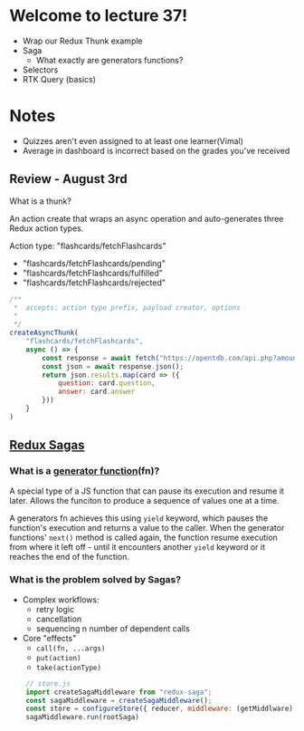# Welcome to lecture 37!

- Wrap our Redux Thunk example
- Saga
    - What exactly are generators functions?
- Selectors
- RTK Query (basics)


# Notes

- Quizzes aren't even assigned to at least one learner(Vimal)
- Average in dashboard is incorrect based on the grades you've received


## Review - August 3rd

What is a thunk?

An action create that wraps an async operation and auto-generates three Redux action types.

Action type: "flashcards/fetchFlashcards"
- "flashcards/fetchFlashcards/pending"
- "flashcards/fetchFlashcards/fulfilled"
- "flashcards/fetchFlashcards/rejected"

```js
/**
 *  accepts: action type prefix, payload creator, options
 * 
 */
createAsyncThunk(
    "flashcards/fetchFlashcards",
    async () => {
        const response = await fetch("https://opentdb.com/api.php?amount=5&type=multiple");
        const json = await response.json();
        return json.results.map(card => ({
            question: card.question,
            answer: card.answer
        }))
    }
)

```


## [Redux Sagas](https://redux-saga.js.org/)

### What is a [generator function](https://developer.mozilla.org/en-US/docs/Web/JavaScript/Guide/Iterators_and_generators)(fn)?

A special type of a JS function that can pause its execution and resume it later.
Allows the funciton to produce a sequence of values one at a time.

A generators fn achieves this using `yield` keyword, which pauses the function's execution and returns a value to the caller.
When the generator functions' `next()` method is called again, the function resume execution from where it left off - until it encounters another `yield` keyword or it reaches the end of the function.

### What is the problem solved by Sagas?
- Complex workflows:
    - retry logic
    - cancellation
    - sequencing n number of dependent calls
- Core "effects"
    - `call(fn, ...args)`
    - `put(action)`
    - `take(actionType)`

```js
    // store.js
    import createSagaMiddleware from "redux-saga";
    const sagaMiddleware = createSagaMiddleware();
    const store = configureStore({ reducer, middleware: (getMiddlware) => getMiddleware().conact(sagaMiddleware) })
    sagaMiddleware.run(rootSaga)

```